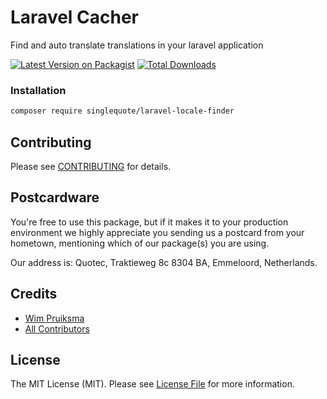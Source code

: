 # Laravel Cacher
Find and auto translate translations in your laravel application

[![Latest Version on Packagist](https://img.shields.io/packagist/v/singlequote/laravel-locale-finder.svg?style=flat-square)](https://packagist.org/packages/singlequote/laravel-locale-finder)
[![Total Downloads](https://img.shields.io/packagist/dt/singlequote/laravel-locale-finder.svg?style=flat-square)](https://packagist.org/packages/singlequote/laravel-locale-finder)


### Installation
```bash
composer require singlequote/laravel-locale-finder
```


## Contributing

Please see [CONTRIBUTING](CONTRIBUTING.md) for details.

## Postcardware

You're free to use this package, but if it makes it to your production environment we highly appreciate you sending us a postcard from your hometown, mentioning which of our package(s) you are using.

Our address is: Quotec, Traktieweg 8c 8304 BA, Emmeloord, Netherlands.

## Credits

- [Wim Pruiksma](https://github.com/wimurk)
- [All Contributors](../../contributors)

## License

The MIT License (MIT). Please see [License File](LICENSE.md) for more information.
